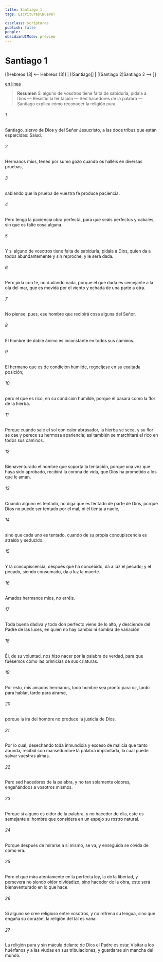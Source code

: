 ```yaml
---
title: Santiago 1
tags: Escrituras\NuevoT

cssclass: scriptures
publish: false
people:
obsidianUIMode: preview
---
```


# Santiago 1
[[Hebreos 13| <-- Hebreos 13]] | [[Santiago]] | [[Santiago 2|Santiago 2 --> ]]

[en línea](https://churchofjesuschrist.org/study/scriptures/nt/james/1?lang=spa)

> __Resumen__
Si alguno de vosotros tiene falta de sabiduría, pídala a Dios — Resistid la tentación — Sed hacedores de la palabra — Santiago explica cómo reconocer la religión pura.

###### 1 
Santiago, siervo de Dios y del Señor Jesucristo, a las doce tribus que están esparcidas: Salud.

###### 2 
Hermanos míos, tened por sumo gozo cuando os halléis en diversas pruebas,

###### 3 
sabiendo que la prueba de vuestra fe produce paciencia.

###### 4 
Pero tenga la paciencia  obra perfecta, para que seáis perfectos y cabales, sin que os falte cosa alguna.

###### 5 
Y si alguno de vosotros tiene falta de sabiduría, pídala a Dios, quien da a todos abundantemente y sin reproche, y le será dada.

###### 6 
Pero pida con fe, no dudando nada, porque el que duda es semejante a la ola del mar, que es movida por el viento y echada de una parte a otra.

###### 7 
No piense, pues, ese hombre que recibirá cosa alguna del Señor.

###### 8 
El hombre de doble ánimo es inconstante en todos sus caminos.

###### 9 
El hermano que es de condición humilde, regocíjese en su exaltada posición;

###### 10 
pero el que es rico, en su condición humilde, porque él pasará como la flor de la hierba.

###### 11 
Porque cuando sale el sol con calor abrasador, la hierba se seca, y su flor se cae y perece su hermosa apariencia; así también se marchitará el rico en todos sus caminos.

###### 12 
Bienaventurado el hombre que soporta la tentación, porque una vez que haya sido aprobado, recibirá la corona de vida, que Dios ha prometido a los que le aman.

###### 13 
Cuando alguno es tentado, no diga que es tentado de parte de Dios, porque Dios no puede ser tentado por el mal, ni él tienta a nadie,

###### 14 
sino que cada uno es tentado, cuando de su propia concupiscencia es atraído y seducido.

###### 15 
Y la concupiscencia, después que ha concebido, da a luz el pecado; y el pecado, siendo consumado, da a luz la muerte.

###### 16 
Amados hermanos míos, no erréis.

###### 17 
Toda buena dádiva y todo don perfecto viene de lo alto, y desciende del Padre de las luces, en quien no hay cambio ni sombra de variación.

###### 18 
Él, de su voluntad, nos hizo nacer por la palabra de verdad, para que fuésemos como las primicias de sus criaturas.

###### 19 
Por esto, mis amados hermanos, todo hombre sea pronto para oír, tardo para hablar, tardo para airarse,

###### 20 
porque la ira del hombre no produce la justicia de Dios.

###### 21 
Por lo cual, desechando toda inmundicia y exceso de malicia que tanto abunda, recibid con mansedumbre la palabra implantada, la cual puede salvar vuestras almas.

###### 22 
Pero sed hacedores de la palabra, y no tan solamente oidores, engañándoos a vosotros mismos.

###### 23 
Porque si alguno es oidor de la palabra, y no hacedor de ella, este es semejante al hombre que considera en un espejo su rostro natural.

###### 24 
Porque después de mirarse a sí mismo, se va, y enseguida se olvida de cómo era.

###### 25 
Pero el que mira atentamente en la perfecta ley, la de la libertad, y persevera  no siendo oidor olvidadizo, sino hacedor de la obra, este será bienaventurado en lo que hace.

###### 26 
Si alguno se cree religioso entre vosotros, y no refrena su lengua, sino que engaña su corazón, la religión del tal es vana.

###### 27 
La religión pura y sin mácula delante de Dios el Padre es esta: Visitar a los huérfanos y a las viudas en sus tribulaciones, y guardarse sin mancha del mundo.

